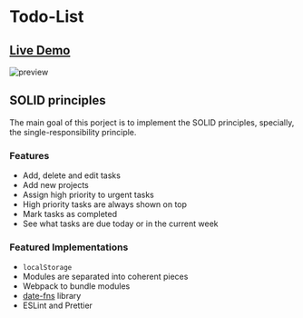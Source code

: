 # Todo-List

## [Live Demo](https://roesparc.github.io/Todo-List/)

![preview](https://user-images.githubusercontent.com/52899682/208546009-4bef4f39-03ab-4ecf-8cf7-8d78a7b59da7.jpg)

## SOLID principles

The main goal of this porject is to implement the SOLID principles, specially, the single-responsibility principle.

### Features

- Add, delete and edit tasks
- Add new projects
- Assign high priority to urgent tasks
- High priority tasks are always shown on top
- Mark tasks as completed
- See what tasks are due today or in the current week

### Featured Implementations

- `localStorage`
- Modules are separated into coherent pieces
- Webpack to bundle modules
- [date-fns](https://github.com/date-fns/date-fns) library
- ESLint and Prettier
